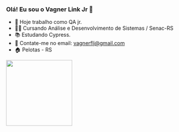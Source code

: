 ### Olá! Eu sou o Vagner Link Jr 👋

- 🔭 Hoje trabalho como QA jr.
- 👨‍🎓 Cursando Análise e Desenvolvimento de Sistemas / Senac-RS
- 📚 Estudando Cypress.
- 📩 Contate-me no email: vagnerflj@gmail.com
- 🏠 Pelotas - RS

<div>
  <a href="https://github.com/vlink12">
  <img height="180em" src="https://github-readme-stats.vercel.app/api?username=vlink12&show_icons=true&theme=dark&include_all_commits=true&count_private=true"/>
  
</div>
 
